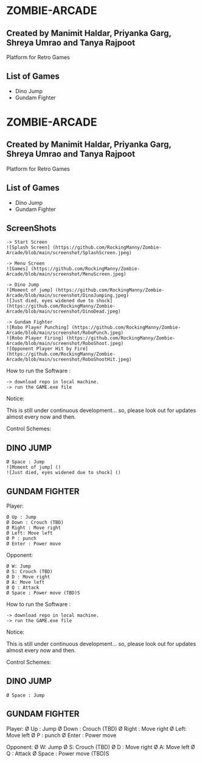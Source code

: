 # ZOMBIE-ARCADE
## Created by Manimit Haldar, Priyanka Garg, Shreya Umrao and Tanya Rajpoot
Platform for Retro Games

## List of Games
- Dino Jump
- Gundam Fighter
# ZOMBIE-ARCADE
## Created by Manimit Haldar, Priyanka Garg, Shreya Umrao and Tanya Rajpoot
Platform for Retro Games

## List of Games
- Dino Jump
- Gundam Fighter

## ScreenShots
    
    -> Start Screen
    ![Splash Screen] (https://github.com/RockingManny/Zombie-Arcade/blob/main/screenshot/SplashScreen.jpeg)
    
    -> Menu Screen
    ![Games] (https://github.com/RockingManny/Zombie-Arcade/blob/main/screenshot/MenuScreen.jpeg)

    -> Dino Jump
    ![Moment of jump] (https://github.com/RockingManny/Zombie-Arcade/blob/main/screenshot/DinoJumping.jpeg)
    ![Just died, eyes widened due to shock] (https://github.com/RockingManny/Zombie-Arcade/blob/main/screenshot/DinoDead.jpeg)
    
    -> Gundam Fighter
    ![Robo Player Punching] (https://github.com/RockingManny/Zombie-Arcade/blob/main/screenshot/RoboPunch.jpeg)
    ![Robo Player Firing] (https://github.com/RockingManny/Zombie-Arcade/blob/main/screenshot/RoboShoot.jpeg)
    ![Opponent Player Hit by Fire] (https://github.com/RockingManny/Zombie-Arcade/blob/main/screenshot/RoboShootHit.jpeg)

How to run the Software :

    -> download repo in local machine.
    -> run the GAME.exe file

Notice:

This is still under continuous development... so, please look out for updates almost every now and then.

Control Schemes:

## DINO JUMP
    Ø Space : Jump
    ![Moment of jump] ()
    ![Just died, eyes widened due to shock] ()

## GUNDAM FIGHTER 
Player:
     
    Ø Up : Jump
    Ø Down : Crouch (TBD)
    Ø Right : Move right
    Ø Left: Move left
    Ø P : punch
    Ø Enter : Power move

Opponent:

    Ø W: Jump
    Ø S: Crouch (TBD)
    Ø D : Move right
    Ø A: Move left
    Ø Q : Attack
    Ø Space : Power move (TBD)S

How to run the Software :

    -> download repo in local machine.
    -> run the GAME.exe file

Notice:

This is still under continuous development... so, please look out for updates almost every now and then.

Control Schemes:

## DINO JUMP
    Ø Space : Jump

## GUNDAM FIGHTER 
Player:
    Ø Up : Jump
    Ø Down : Crouch (TBD)
    Ø Right : Move right
    Ø Left: Move left
    Ø P : punch
    Ø Enter : Power move

Opponent:
    Ø W: Jump
    Ø S: Crouch (TBD)
    Ø D : Move right
    Ø A: Move left
    Ø Q : Attack
    Ø Space : Power move (TBD)S
